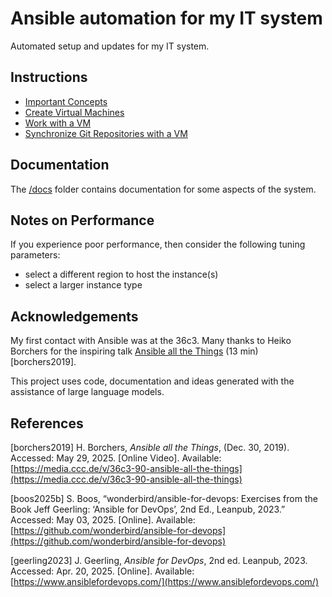 # Ansible automation for my IT system

Automated setup and updates for my IT system.

## Instructions

- [Important Concepts](./docs/important-concepts.md)
- [Create Virtual Machines](./docs/create-vm.md)
- [Work with a VM](./docs/work-with-vm.md)
- [Synchronize Git Repositories with a VM](./docs/synchronize-repos-with-vm.md)

## Documentation

The [/docs](./docs/) folder contains documentation for some aspects of the system.

## Notes on Performance

If you experience poor performance, then consider the following tuning parameters:

- select a different region to host the instance(s)
- select a larger instance type

## Acknowledgements

My first contact with Ansible was at the 36c3. Many thanks to Heiko Borchers for the inspiring talk [Ansible all the Things](https://media.ccc.de/v/36c3-90-ansible-all-the-things) (13 min) [borchers2019].

This project uses code, documentation and ideas generated with the assistance of large language models.

## References

[borchers2019] H. Borchers, _Ansible all the Things_, (Dec. 30, 2019). Accessed: May 29, 2025. [Online Video]. Available: [https://media.ccc.de/v/36c3-90-ansible-all-the-things](https://media.ccc.de/v/36c3-90-ansible-all-the-things)

[boos2025b] S. Boos, “wonderbird/ansible-for-devops: Exercises from the Book Jeff Geerling: ‘Ansible for DevOps’, 2nd Ed., Leanpub, 2023.” Accessed: May 03, 2025. [Online]. Available: [https://github.com/wonderbird/ansible-for-devops](https://github.com/wonderbird/ansible-for-devops)

[geerling2023] J. Geerling, _Ansible for DevOps_, 2nd ed. Leanpub, 2023. Accessed: Apr. 20, 2025. [Online]. Available: [https://www.ansiblefordevops.com/](https://www.ansiblefordevops.com/)
